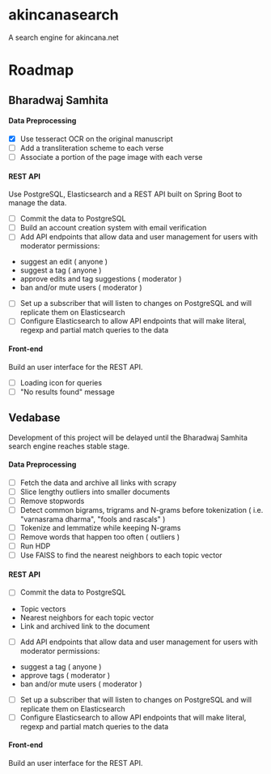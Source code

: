 # akincanasearch
A search engine for akincana.net

# Roadmap

## Bharadwaj Samhita

#### Data Preprocessing

- [x] Use tesseract OCR on the original manuscript
- [ ] Add a transliteration scheme to each verse
- [ ] Associate a portion of the page image with each verse

#### REST API
Use PostgreSQL, Elasticsearch and a REST API built on Spring Boot to manage the data.

- [ ] Commit the data to PostgreSQL
- [ ] Build an account creation system with email verification
- [ ] Add API endpoints that allow data and user management for users with moderator permissions:
* suggest an edit ( anyone )
* suggest a tag ( anyone )
* approve edits and tag suggestions ( moderator )
* ban and/or mute users ( moderator )
- [ ] Set up a subscriber that will listen to changes on PostgreSQL and will replicate them on Elasticsearch   
- [ ] Configure Elasticsearch to allow API endpoints that will make literal, regexp and partial match queries to the data  

#### Front-end
Build an user interface for the REST API.
- [ ] Loading icon for queries
- [ ] "No results found" message

## Vedabase
Development of this project will be delayed until the Bharadwaj Samhita search engine reaches stable stage.   

#### Data Preprocessing

- [ ] Fetch the data and archive all links with scrapy  
- [ ] Slice lengthy outliers into smaller documents  
- [ ] Remove stopwords
- [ ] Detect common bigrams, trigrams and N-grams before tokenization ( i.e. "varnasrama dharma", "fools and rascals" )   
- [ ] Tokenize and lemmatize while keeping N-grams   
- [ ] Remove words that happen too often ( outliers )
- [ ] Run HDP
- [ ] Use FAISS to find the nearest neighbors to each topic vector   

#### REST API
- [ ] Commit the data to PostgreSQL
* Topic vectors
* Nearest neighbors for each topic vector
* Link and archived link to the document
- [ ] Add API endpoints that allow data and user management for users with moderator permissions:
* suggest a tag ( anyone )
* approve tags ( moderator )
* ban and/or mute users ( moderator )
- [ ] Set up a subscriber that will listen to changes on PostgreSQL and will replicate them on Elasticsearch   
- [ ] Configure Elasticsearch to allow API endpoints that will make literal, regexp and partial match queries to the data  

#### Front-end
Build an user interface for the REST API.
